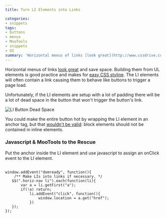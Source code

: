 ```yaml
---
title: Turn LI Elements into Links

categories:
- snippets
tags:
- buttons
- menus
- MooTools
- snippets
- UI
summary: 'Horizontal menus of links [look great](http://www.cssdrive.com/index.php/menudesigns/category/C20/ "horizontal menus") and save space. Building them from UL elements is good practice and makes for [easy CSS styline](http://www.alistapart.com/articles/horizdropdowns/). The LI elements will often contain a link causing them to behave like buttons to trigger a page load.'
---
```

Horizontal menus of links [look great](http://www.cssdrive.com/index.php/menudesigns/category/C20/ "horizontal menus") and save space. Building them from UL elements is good practice and makes for [easy CSS styline](http://www.alistapart.com/articles/horizdropdowns/). The LI elements will often contain a link causing them to behave like buttons to trigger a page load.

Unfortunately, if the LI elements are setup with a lot of padding there will be a lot of dead space in the button that won't trigger the button's link.

![LI Button Dead Space](http://c5.simulacre.org/blog/images/deadspace.png)

You could make the entire button hot by wrapping the LI element in an anchor tag, but that [wouldn't be valid](http://www.w3.org/TR/html401/struct/global.html#h-7.5.3): block elements should not be contained in inline elements.

### Javascript & MooTools to the Rescue

Put the anchor inside the LI element and use javascript to assign an onClick event to the LI element.

<pre class="js">
  <code class="js">
window.addEvent("domready", function(){
    /** Make LIs into links if necessary. */
   $$(".horiz-nav li").each(function(li){
       var a = li.getFirst("a");
       if(!a) return;
           li.addEvent("click", function(){
               window.location = a.get("href");
           })
   });
});
  </code>
</pre>


